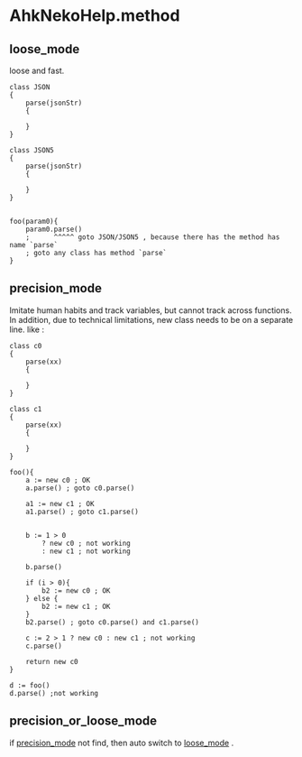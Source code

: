 # AhkNekoHelp.method

## loose_mode

loose and fast.

```ahk
class JSON
{
    parse(jsonStr)
    {

    }
}

class JSON5
{
    parse(jsonStr)
    {

    }
}


foo(param0){
    param0.parse()
    ;      ^^^^^ goto JSON/JSON5 , because there has the method has name `parse`
    ; goto any class has method `parse`
}
```

## precision_mode

Imitate human habits and track variables, but cannot track across functions.
In addition, due to technical limitations, new class needs to be on a separate line.
like :

```ahk
class c0
{
    parse(xx)
    {

    }
}

class c1
{
    parse(xx)
    {

    }
}

foo(){
    a := new c0 ; OK
    a.parse() ; goto c0.parse()

    a1 := new c1 ; OK
    a1.parse() ; goto c1.parse()


    b := 1 > 0
        ? new c0 ; not working
        : new c1 ; not working

    b.parse()

    if (i > 0){
        b2 := new c0 ; OK
    } else {
        b2 := new c1 ; OK
    }
    b2.parse() ; goto c0.parse() and c1.parse()

    c := 2 > 1 ? new c0 : new c1 ; not working
    c.parse()

    return new c0
}

d := foo()
d.parse() ;not working
```

## precision_or_loose_mode

if [precision_mode](#precision_mode) not find, then auto switch to [loose_mode](#loose_mode) .
